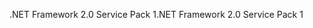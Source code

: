 <span data-ttu-id="9c93f-101">.NET Framework 2.0 Service Pack 1</span><span class="sxs-lookup"><span data-stu-id="9c93f-101">.NET Framework 2.0 Service Pack 1</span></span>